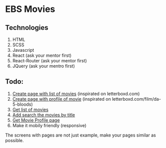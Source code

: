 # EBS Movies

## Technologies
1. HTML
2. SCSS
3. Javascript
4. React (ask your mentor first)
5. React-Router (ask your mentor first)
6. JQuery (ask your mentro first)

## Todo:
1. [Create page with list of movies](https://prnt.sc/tabl3d) (inspirated on letterboxd.com)
2. [Create page with profile of movie](https://prnt.sc/tabm1o) (inspirated on letterboxd.com/film/da-5-bloods)
3. [Get list of movies](https://developers.themoviedb.org/3/discover/movie-discover)
4. [Add search the movies by title](https://developers.themoviedb.org/3/search/search-movies)
5. [Get Movie Profile page](https://developers.themoviedb.org/3/find/find-by-id)
6. Make it mobily friendly (responsive)

The screens with pages are not just example, make your pages similar as possible.
